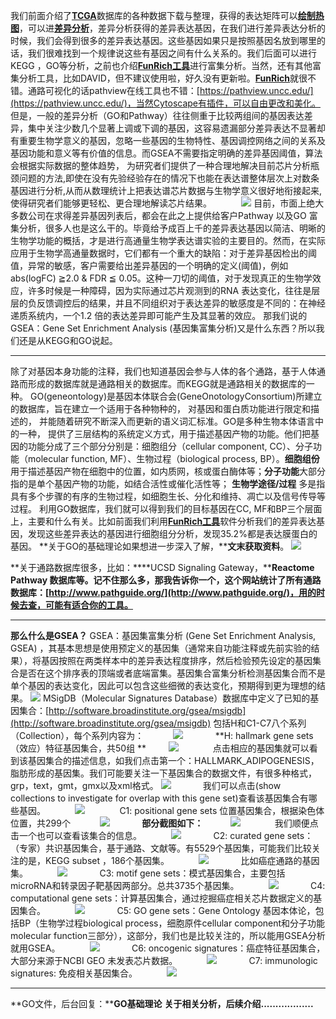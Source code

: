 我们前面介绍了[**TCGA**](https://mp.weixin.qq.com/mp/appmsgalbum?action=getalbum&album_id=1338047035672526848&__biz=MzA4NDAzODkzMA==#wechat_redirect)数据库的各种数据下载与整理，获得的表达矩阵可以[**绘制热图**](http://mp.weixin.qq.com/s?__biz=MzA4NDAzODkzMA==&mid=2651264534&idx=1&sn=6d5ef1279972e730878d65742e56c855&chksm=841ef26bb3697b7d426e76b16fbe0365aa6ad5da7f86ca7d14dcb72ca47ada25ffba021d9ba8&scene=21#wechat_redirect)，可以进[**差异分析**](http://mp.weixin.qq.com/s?__biz=MzA4NDAzODkzMA==&mid=2651264898&idx=1&sn=f6287d98fe0b0fb48a96d2905ca0bb4f&chksm=841ef3ffb3697ae9505b6e795a1fe842b2dd32b82f6b5ed4c3e68569c0459bff57319c08e0e2&scene=21#wechat_redirect)，差异分析获得的差异表达基因，在我们进行差异表达分析的时候，我们会得到很多的差异表达基因。这些基因如果只是按照基因名放到哪里的话，我们很难找到一个规律说这些有基因之间有什么关系的。我们后面可以进行KEGG ，GO等分析，之前也介绍[**FunRich工具**](http://mp.weixin.qq.com/s?__biz=MzA4NDAzODkzMA==&mid=2651265340&idx=1&sn=5c3608661698d2332b992269a8721833&chksm=841efd41b3697457f96ace4eecc682cbbbe3fdf3955f0060d3aafcdff0a2d85c225d5ce3f784&scene=21#wechat_redirect)进行富集分析。当然，还有其他富集分析工具，比如DAVID，但不建议使用啦，好久没有更新啦。[**FunRich**](http://mp.weixin.qq.com/s?__biz=MzA4NDAzODkzMA==&mid=2651265340&idx=1&sn=5c3608661698d2332b992269a8721833&chksm=841efd41b3697457f96ace4eecc682cbbbe3fdf3955f0060d3aafcdff0a2d85c225d5ce3f784&scene=21#wechat_redirect)就很不错。通路可视化的话pathview在线工具也不错：[https://pathview.uncc.edu/](https://pathview.uncc.edu/)，当然Cytoscape有插件，可以自由更改和美化。
但是，一般的差异分析（GO和Pathway）往往侧重于比较两组间的基因表达差异，集中关注少数几个显著上调或下调的基因，这容易遗漏部分差异表达不显著却有重要生物学意义的基因，忽略一些基因的生物特性、基因调控网络之间的关系及基因功能和意义等有价值的信息。而GSEA不需要指定明确的差异基因阈值，算法会根据实际数据的整体趋势， 为研究者们提供了一种合理地解决目前芯片分析瓶颈问题的方法,即使在没有先验经验存在的情况下也能在表达谱整体层次上对数条基因进行分析,从而从数理统计上把表达谱芯片数据与生物学意义很好地衔接起来,使得研究者们能够更轻松、更合理地解读芯片结果。
           ![](https://cdn.nlark.com/yuque/0/2021/png/1234840/1612588364640-f27c9d5e-e142-4fff-b07a-6c56a6cba45f.png#align=left&display=inline&height=466&margin=%5Bobject%20Object%5D&originHeight=466&originWidth=843&size=0&status=done&style=none&width=843)
目前，市面上绝大多数公司在求得差异基因列表后，都会在此之上提供给客户Pathway 以及GO 富集分析，很多人也是这么干的。毕竟给予成百上千的差异表达基因以简洁、明晰的生物学功能的概括，才是进行高通量生物学表达谱实验的主要目的。然而，在实际应用于生物学高通量数据时，它们都有一个重大的缺陷：对于差异基因检出的阈值，异常的敏感，客户需要给出差异基因的一个明确的定义(阈值)，例如abs(logFC) ≧2.0 & FDR ≦ 0.05。这种一刀切的阈值，对于发现真正的生物学效应，许多时候是一种障碍，因为实际通过芯片观测到的RNA 表达变化，往往是层层的负反馈调控后的结果，并且不同组织对于表达差异的敏感度是不同的：在神经递质系统内，一个1.2 倍的表达差异即可能产生及其显著的效应。
那我们说的GSEA：Gene Set Enrichment Analysis (基因集富集分析)又是什么东西？所以我们还是从KEGG和GO说起。

---

除了对基因本身功能的注释，我们也知道基因会参与人体的各个通路，基于人体通路而形成的数据库就是通路相关的数据库。而KEGG就是通路相关的数据库的一种。
GO(geneontology)是基因本体联合会(GeneOnotologyConsortium)所建立的数据库，旨在建立一个适用于各种物种的， 对基因和蛋白质功能进行限定和描述的， 并能随着研究不断深入而更新的语义词汇标准。GO是多种生物本体语言中的一种， 提供了三层结构的系统定义方式，用于描述基因产物的功能。他们把基因的功能分成了三个部分分别是：细胞组分（cellular component, CC）、分子功能（molecular function, MF）、生物过程（biological process, BP）。**细胞组份**用于描述基因产物在细胞中的位置，如内质网，核或蛋白酶体等；**分子功能**大部分指的是单个基因产物的功能，如结合活性或催化活性等； **生物学途径/过程** 多是指具有多个步骤的有序的生物过程，如细胞生长、分化和维持、凋亡以及信号传导等过程。
利用GO数据库，我们就可以得到我们的目标基因在CC, MF和BP三个层面上，主要和什么有关。比如前面我们利用[**FunRich工具**](http://mp.weixin.qq.com/s?__biz=MzA4NDAzODkzMA==&mid=2651265340&idx=1&sn=5c3608661698d2332b992269a8721833&chksm=841efd41b3697457f96ace4eecc682cbbbe3fdf3955f0060d3aafcdff0a2d85c225d5ce3f784&scene=21#wechat_redirect)软件分析我们的差异表达基因，发现这些差异表达的基因进行细胞组分分析，发现35.2%都是表达膜蛋白的基因。
**关于GO的基础理论如果想进一步深入了解，****文末获取资料**。
![](https://cdn.nlark.com/yuque/0/2021/png/1234840/1612588364709-2466f58c-af56-465e-9b76-2a28ae4d5e19.png#align=left&display=inline&height=666&margin=%5Bobject%20Object%5D&originHeight=666&originWidth=1080&size=0&status=done&style=none&width=1080)

**关于通路数据库很多，比如：****UCSD Signaling Gateway，****Reactome Pathway 数据库等。记不住那么多，那我告诉你一个，这个网站统计了所有通路数据库：[http://www.pathguide.org/](http://www.pathguide.org/)，用的时候去查，可能有适合你的工具。**

---

**那么什么是GSEA？**
GSEA：基因集富集分析 (Gene Set Enrichment Analysis, GSEA) ，其基本思想是使用预定义的基因集（通常来自功能注释或先前实验的结果），将基因按照在两类样本中的差异表达程度排序，然后检验预先设定的基因集合是否在这个排序表的顶端或者底端富集。基因集合富集分析检测基因集合而不是单个基因的表达变化，因此可以包含这些细微的表达变化，预期得到更为理想的结果。
![](https://cdn.nlark.com/yuque/0/2021/webp/1234840/1612588364654-baed7e4f-f126-4421-b9db-61260225dacc.webp#align=left&display=inline&height=274&margin=%5Bobject%20Object%5D&originHeight=274&originWidth=440&size=0&status=done&style=none&width=440)
MSigDB（Molecular Signatures Database）数据库中定义了已知的基因集合：[http://software.broadinstitute.org/gsea/msigdb](http://software.broadinstitute.org/gsea/msigdb)
包括H和C1-C7八个系列（Collection），每个系列内容为：
           ![](https://cdn.nlark.com/yuque/0/2021/png/1234840/1612588364724-dc191977-dd78-4df1-bee2-2f295d9f2129.png#align=left&display=inline&height=757&margin=%5Bobject%20Object%5D&originHeight=789&originWidth=956&size=0&status=done&style=none&width=917)            
**H: hallmark gene sets （效应）特征基因集合，共50组 **         ![](https://cdn.nlark.com/yuque/0/2021/png/1234840/1612588364735-ef7db912-fc27-4222-a5c9-5552432fcfe0.png#align=left&display=inline&height=412&margin=%5Bobject%20Object%5D&originHeight=427&originWidth=951&size=0&status=done&style=none&width=917)             
点击相应的基因集就可以看到该基因集合的描述信息，如我们点击第一个：HALLMARK_ADIPOGENESIS，脂肪形成的基因集。我们可能要关注一下基因集合的数据文件，有很多种格式，grp，text，gmt，gmx以及xml格式。
![](https://cdn.nlark.com/yuque/0/2021/webp/1234840/1612588364690-44188ac8-2a98-48c7-9ddf-13a6962d6ea7.webp#align=left&display=inline&height=576&margin=%5Bobject%20Object%5D&originHeight=598&originWidth=952&size=0&status=done&style=none&width=917)            
我们可以点击(show collections to investigate for overlap with this gene set)查看该基因集合有哪些基因。
           ![](https://cdn.nlark.com/yuque/0/2021/png/1234840/1612588364605-72cebe91-00f1-4141-b547-0c1bbbfbdbe2.png#align=left&display=inline&height=254&margin=%5Bobject%20Object%5D&originHeight=254&originWidth=1021&size=0&status=done&style=none&width=1021)             
C1: positional gene sets 位置基因集合，根据染色体位置，共299个
           ![](https://cdn.nlark.com/yuque/0/2021/webp/1234840/1612588364592-24cc83dc-1c02-4d63-8c42-3981ba734e21.webp#align=left&display=inline&height=89&margin=%5Bobject%20Object%5D&originHeight=89&originWidth=940&size=0&status=done&style=none&width=940)            
**部分截图如下：**
          ![](https://cdn.nlark.com/yuque/0/2021/png/1234840/1612588364622-f556b1e6-97be-4a0a-8549-dfcad4c93b39.png#align=left&display=inline&height=141&margin=%5Bobject%20Object%5D&originHeight=141&originWidth=958&size=0&status=done&style=none&width=958)             
我们顺便点击一个也可以查看该集合的信息。
           ![](https://cdn.nlark.com/yuque/0/2021/png/1234840/1612588364660-bb59ebb7-c3b7-4136-8a13-76d20fec9601.png#align=left&display=inline&height=555&margin=%5Bobject%20Object%5D&originHeight=555&originWidth=945&size=0&status=done&style=none&width=945)            
C2: curated gene sets：（专家）共识基因集合，基于通路、文献等。有5529个基因集，可能我们比较关注的是，KEGG subset ，186个基因集。
           ![](https://cdn.nlark.com/yuque/0/2021/png/1234840/1612588364769-b3ee1a6f-b531-4fe9-8c0b-3f4ef17097c3.png#align=left&display=inline&height=635&margin=%5Bobject%20Object%5D&originHeight=635&originWidth=939&size=0&status=done&style=none&width=939)            
比如癌症通路的基因集。
           ![](https://cdn.nlark.com/yuque/0/2021/png/1234840/1612588364642-4b95675c-8af9-427e-bfd8-2af575bd1071.png#align=left&display=inline&height=589&margin=%5Bobject%20Object%5D&originHeight=589&originWidth=949&size=0&status=done&style=none&width=949)            
C3: motif gene sets：模式基因集合，主要包括microRNA和转录因子靶基因两部分。总共3735个基因集。
           ![](https://cdn.nlark.com/yuque/0/2021/png/1234840/1612588364660-a7203d40-17dc-4480-a4c5-3346fd6daa34.png#align=left&display=inline&height=636&margin=%5Bobject%20Object%5D&originHeight=636&originWidth=942&size=0&status=done&style=none&width=942)            
C4: computational gene sets：计算基因集合，通过挖掘癌症相关芯片数据定义的基因集合。
           ![](https://cdn.nlark.com/yuque/0/2021/png/1234840/1612588364737-76c6ec2d-38aa-411e-a960-1848c5bd0b0b.png#align=left&display=inline&height=285&margin=%5Bobject%20Object%5D&originHeight=285&originWidth=940&size=0&status=done&style=none&width=940)            
C5: GO gene sets：Gene Ontology 基因本体论，包括BP（生物学过程biological process，细胞原件cellular component和分子功能molecular function三部分），这部分，我们也是比较关注的，所以能用GSEA分析就用GSEA。
           ![](https://cdn.nlark.com/yuque/0/2021/webp/1234840/1612588364657-cb35fdb6-a4f6-45dd-afea-4b1c36341016.webp#align=left&display=inline&height=324&margin=%5Bobject%20Object%5D&originHeight=324&originWidth=944&size=0&status=done&style=none&width=944)            
C6: oncogenic signatures：癌症特征基因集合，大部分来源于NCBI GEO 未发表芯片数据。
           ![](https://cdn.nlark.com/yuque/0/2021/png/1234840/1612588364697-f543f3ba-2d2d-4786-85da-bc9e5963c84b.png#align=left&display=inline&height=126&margin=%5Bobject%20Object%5D&originHeight=126&originWidth=938&size=0&status=done&style=none&width=938)            
C7: immunologic signatures: 免疫相关基因集合。
           ![](https://cdn.nlark.com/yuque/0/2021/png/1234840/1612588364716-cb81249b-42aa-4559-a9bb-15efbfe1a8d7.png#align=left&display=inline&height=107&margin=%5Bobject%20Object%5D&originHeight=107&originWidth=937&size=0&status=done&style=none&width=937)  

---

**GO文件，后台回复：****GO基础理论**
**关于相关分析，后续介绍..................**   
